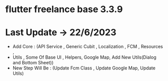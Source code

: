 # flutter freelance base 3.3.9

# Last Update -> 22/6/2023

- Add Core : (API Service , Generic Cubit , Localization , FCM , Resources ,
- Utils , Some Of Base UI , Helpers, Google Map, Add New Utils(Dialog and Bottom Sheet))
- New Step Will Be : (Update Fcm Class , Update Google Map, Update Utils)

